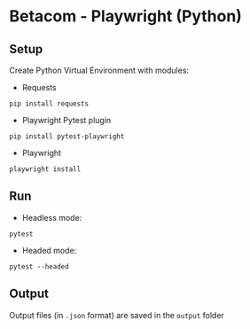 # Betacom - Playwright (Python)
## Setup
Create Python Virtual Environment with modules:

* Requests
```
pip install requests
```

* Playwright Pytest plugin
```
pip install pytest-playwright
```

* Playwright
```
playwright install
```

## Run
* Headless mode:
```
pytest
```

* Headed mode:
```
pytest --headed
```

## Output
Output files (in `.json` format) are saved in the `output` folder